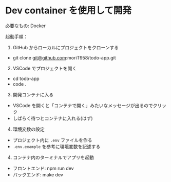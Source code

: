 # Dev container を使用して開発

必要なもの: Docker

起動手順：

1. GitHub からローカルにプロジェクトをクローンする

- git clone <git@github.com>:moriT958/todo-app.git

2. VSCode でプロジェクトを開く

- cd todo-app
- code .

3. 開発コンテナに入る

- VSCode を開くと「コンテナで開く」みたいなメッセージが出るのでクリック
- しばらく待つとコンテナに入れる(はず)

4. 環境変数の設定

- プロジェクト内に `.env` ファイルを作る
- `.env.example` を参考に環境変数を記述する

4. コンテナ内のターミナルでアプリを起動

- フロントエンド: npm run dev
- バックエンド: make dev
